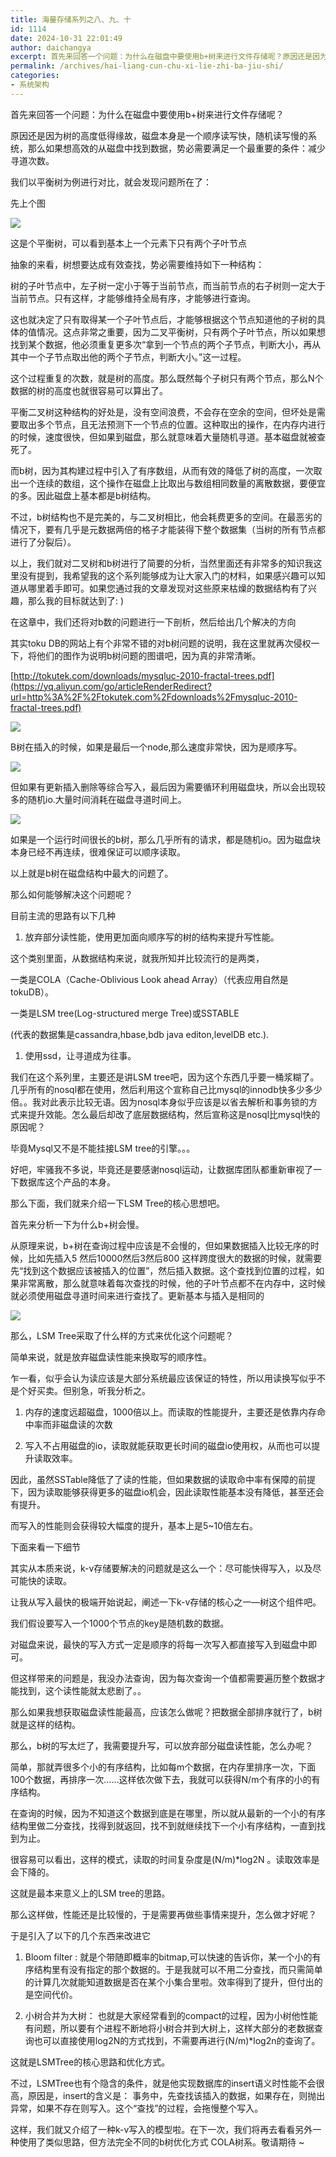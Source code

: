 ```yaml
---
title: 海量存储系列之八、九、十
id: 1114
date: 2024-10-31 22:01:49
author: daichangya
excerpt: 首先来回答一个问题：为什么在磁盘中要使用b+树来进行文件存储呢？原因还是因为树的高度低得缘故，磁盘本身是一个顺序读写快，随机读写慢的系统，那么如果想高效的从磁盘中找到数据，势必需要满足一个最重要的条件：减少寻道次数。
permalink: /archives/hai-liang-cun-chu-xi-lie-zhi-ba-jiu-shi/
categories:
- 系统架构
---
```




首先来回答一个问题：为什么在磁盘中要使用b+树来进行文件存储呢？

原因还是因为树的高度低得缘故，磁盘本身是一个顺序读写快，随机读写慢的系统，那么如果想高效的从磁盘中找到数据，势必需要满足一个最重要的条件：减少寻道次数。

我们以平衡树为例进行对比，就会发现问题所在了：

先上个图

[![](http://ww4.sinaimg.cn/mw600/693f0847jw1do74wwg0fmj.jpg)](https://yq.aliyun.com/go/articleRenderRedirect?url=http%3A%2F%2Fww4.sinaimg.cn%2Fmw600%2F693f0847jw1do74wwg0fmj.jpg)

  
这是个平衡树，可以看到基本上一个元素下只有两个子叶节点

抽象的来看，树想要达成有效查找，势必需要维持如下一种结构：

树的子叶节点中，左子树一定小于等于当前节点，而当前节点的右子树则一定大于当前节点。只有这样，才能够维持全局有序，才能够进行查询。

这也就决定了只有取得某一个子叶节点后，才能够根据这个节点知道他的子树的具体的值情况。这点非常之重要，因为二叉平衡树，只有两个子叶节点，所以如果想找到某个数据，他必须重复更多次“拿到一个节点的两个子节点，判断大小，再从其中一个子节点取出他的两个子节点，判断大小。”这一过程。

这个过程重复的次数，就是树的高度。那么既然每个子树只有两个节点，那么N个数据的树的高度也就很容易可以算出了。

平衡二叉树这种结构的好处是，没有空间浪费，不会存在空余的空间，但坏处是需要取出多个节点，且无法预测下一个节点的位置。这种取出的操作，在内存内进行的时候，速度很快，但如果到磁盘，那么就意味着大量随机寻道。基本磁盘就被查死了。

而b树，因为其构建过程中引入了有序数组，从而有效的降低了树的高度，一次取出一个连续的数组，这个操作在磁盘上比取出与数组相同数量的离散数据，要便宜的多。因此磁盘上基本都是b树结构。

不过，b树结构也不是完美的，与二叉树相比，他会耗费更多的空间。在最恶劣的情况下，要有几乎是元数据两倍的格子才能装得下整个数据集（当树的所有节点都进行了分裂后）。

以上，我们就对二叉树和b树进行了简要的分析，当然里面还有非常多的知识我这里没有提到，我希望我的这个系列能够成为让大家入门的材料，如果感兴趣可以知道从哪里着手即可。如果您通过我的文章发现对这些原来枯燥的数据结构有了兴趣，那么我的目标就达到了: )

在这章中，我们还将对b数的问题进行一下剖析，然后给出几个解决的方向

其实toku DB的网站上有个非常不错的对b树问题的说明，我在这里就再次侵权一下，将他们的图作为说明b树问题的图谱吧，因为真的非常清晰。

[http://tokutek.com/downloads/mysqluc-2010-fractal-trees.pdf](https://yq.aliyun.com/go/articleRenderRedirect?url=http%3A%2F%2Ftokutek.com%2Fdownloads%2Fmysqluc-2010-fractal-trees.pdf)

[![](http://ww4.sinaimg.cn/mw600/693f0847jw1do74xmmg12j.jpg)](https://yq.aliyun.com/go/articleRenderRedirect?url=http%3A%2F%2Fww4.sinaimg.cn%2Fmw600%2F693f0847jw1do74xmmg12j.jpg)

  
B树在插入的时候，如果是最后一个node,那么速度非常快，因为是顺序写。

[![](http://ww1.sinaimg.cn/mw600/693f0847jw1do74y8p2unj.jpg)](https://yq.aliyun.com/go/articleRenderRedirect?url=http%3A%2F%2Fww1.sinaimg.cn%2Fmw600%2F693f0847jw1do74y8p2unj.jpg)

  
但如果有更新插入删除等综合写入，最后因为需要循环利用磁盘块，所以会出现较多的随机io.大量时间消耗在磁盘寻道时间上。

[![](http://ww3.sinaimg.cn/mw600/693f0847jw1do74yqci55j.jpg)](https://yq.aliyun.com/go/articleRenderRedirect?url=http%3A%2F%2Fww3.sinaimg.cn%2Fmw600%2F693f0847jw1do74yqci55j.jpg)

  
如果是一个运行时间很长的b树，那么几乎所有的请求，都是随机io。因为磁盘块本身已经不再连续，很难保证可以顺序读取。

以上就是b树在磁盘结构中最大的问题了。

那么如何能够解决这个问题呢？

目前主流的思路有以下几种

1.  放弃部分读性能，使用更加面向顺序写的树的结构来提升写性能。

这个类别里面，从数据结构来说，就我所知并比较流行的是两类，

一类是COLA（Cache-Oblivious Look ahead Array）（代表应用自然是tokuDB）。

一类是LSM tree(Log-structured merge Tree)或SSTABLE

(代表的数据集是cassandra,hbase,bdb java editon,levelDB etc.).

1.  使用ssd，让寻道成为往事。

我们在这个系列里，主要还是讲LSM tree吧，因为这个东西几乎要一桶浆糊了。几乎所有的nosql都在使用，然后利用这个宣称自己比mysql的innodb快多少多少倍。。我对此表示比较无语。因为nosql本身似乎应该是以省去解析和事务锁的方式来提升效能。怎么最后却改了底层数据结构，然后宣称这是nosql比mysql快的原因呢？

毕竟Mysql又不是不能挂接LSM tree的引擎。。。

好吧，牢骚我不多说，毕竟还是要感谢nosql运动，让数据库团队都重新审视了一下数据库这个产品的本身。

那么下面，我们就来介绍一下LSM Tree的核心思想吧。

首先来分析一下为什么b+树会慢。

从原理来说，b+树在查询过程中应该是不会慢的，但如果数据插入比较无序的时候，比如先插入5 然后10000然后3然后800 这样跨度很大的数据的时候，就需要先“找到这个数据应该被插入的位置”，然后插入数据。这个查找到位置的过程，如果非常离散，那么就意味着每次查找的时候，他的子叶节点都不在内存中，这时候就必须使用磁盘寻道时间来进行查找了。更新基本与插入是相同的

[![](http://ww2.sinaimg.cn/mw600/693f0847jw1do74z5p7nvj.jpg)](https://yq.aliyun.com/go/articleRenderRedirect?url=http%3A%2F%2Fww2.sinaimg.cn%2Fmw600%2F693f0847jw1do74z5p7nvj.jpg)

  
那么，LSM Tree采取了什么样的方式来优化这个问题呢？

简单来说，就是放弃磁盘读性能来换取写的顺序性。

乍一看，似乎会认为读应该是大部分系统最应该保证的特性，所以用读换写似乎不是个好买卖。但别急，听我分析之。

1.  内存的速度远超磁盘，1000倍以上。而读取的性能提升，主要还是依靠内存命中率而非磁盘读的次数
    
2.  写入不占用磁盘的io，读取就能获取更长时间的磁盘io使用权，从而也可以提升读取效率。
    

因此，虽然SSTable降低了了读的性能，但如果数据的读取命中率有保障的前提下，因为读取能够获得更多的磁盘io机会，因此读取性能基本没有降低，甚至还会有提升。

而写入的性能则会获得较大幅度的提升，基本上是5~10倍左右。

下面来看一下细节

其实从本质来说，k-v存储要解决的问题就是这么一个：尽可能快得写入，以及尽可能快的读取。

让我从写入最快的极端开始说起，阐述一下k-v存储的核心之一—树这个组件吧。

我们假设要写入一个1000个节点的key是随机数的数据。

对磁盘来说，最快的写入方式一定是顺序的将每一次写入都直接写入到磁盘中即可。

但这样带来的问题是，我没办法查询，因为每次查询一个值都需要遍历整个数据才能找到，这个读性能就太悲剧了。。

那么如果我想获取磁盘读性能最高，应该怎么做呢？把数据全部排序就行了，b树就是这样的结构。

那么，b树的写太烂了，我需要提升写，可以放弃部分磁盘读性能，怎么办呢？

简单，那就弄很多个小的有序结构，比如每m个数据，在内存里排序一次，下面100个数据，再排序一次……这样依次做下去，我就可以获得N/m个有序的小的有序结构。

在查询的时候，因为不知道这个数据到底是在哪里，所以就从最新的一个小的有序结构里做二分查找，找得到就返回，找不到就继续找下一个小有序结构，一直到找到为止。

很容易可以看出，这样的模式，读取的时间复杂度是(N/m)*log2N 。读取效率是会下降的。

这就是最本来意义上的LSM tree的思路。

那么这样做，性能还是比较慢的，于是需要再做些事情来提升，怎么做才好呢？

于是引入了以下的几个东西来改进它

1.  Bloom filter : 就是个带随即概率的bitmap,可以快速的告诉你，某一个小的有序结构里有没有指定的那个数据的。于是我就可以不用二分查找，而只需简单的计算几次就能知道数据是否在某个小集合里啦。效率得到了提升，但付出的是空间代价。
    
2.  小树合并为大树： 也就是大家经常看到的compact的过程，因为小树他性能有问题，所以要有个进程不断地将小树合并到大树上，这样大部分的老数据查询也可以直接使用log2N的方式找到，不需要再进行(N/m)*log2n的查询了。
    

这就是LSMTree的核心思路和优化方式。

不过，LSMTree也有个隐含的条件，就是他实现数据库的insert语义时性能不会很高，原因是，insert的含义是： 事务中，先查找该插入的数据，如果存在，则抛出异常，如果不存在则写入。这个“查找”的过程，会拖慢整个写入。

这样，我们就又介绍了一种k-v写入的模型啦。在下一次，我们将再去看看另外一种使用了类似思路，但方法完全不同的b树优化方式 COLA树系。敬请期待 ~

